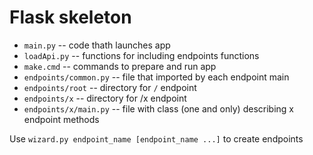 # Flask skeleton

* `main.py` -- code thath launches app
* `loadApi.py` -- functions for including endpoints functions
* `make.cmd` -- commands to prepare and run app
* `endpoints/common.py` -- file that imported by each endpoint main
* `endpoints/root` -- directory for `/` endpoint
* `endpoints/x` -- directory for /x endpoint
* `endpoints/x/main.py` -- file with class (one and only) describing x endpoint methods

Use `wizard.py endpoint_name [endpoint_name ...]` to create endpoints